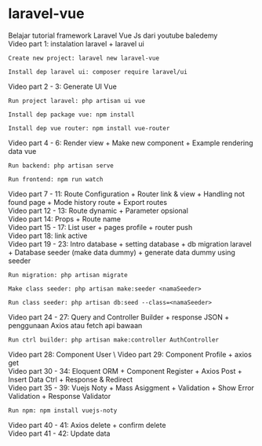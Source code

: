 # laravel-vue
Belajar tutorial framework Laravel Vue Js dari youtube baledemy \
Video part 1: instalation laravel + laravel ui 
```properties
Create new project: laravel new laravel-vue
```  
```properties
Install dep laravel ui: composer require laravel/ui 
```  
 
Video part 2 - 3: Generate UI Vue 
```properties
Run project laravel: php artisan ui vue
```  
```properties
Install dep package vue: npm install
``` 
```properties
Install dep vue router: npm install vue-router
``` 

Video part 4 - 6: Render view + Make new component + Example rendering data vue
```properties
Run backend: php artisan serve
``` 
```properties
Run frontend: npm run watch
``` 
Video part 7 - 11: Route Configuration + Router link & view + Handling not found page + Mode history route + Export routes \
Video part 12 - 13: Route dynamic + Parameter opsional \
Video part 14: Props + Route name \
Video part 15 - 17: List user + pages profile + router push \
Video part 18: link active  \
Video part 19 - 23: Intro database + setting database + db migration laravel + Database seeder (make data dummy) + generate data dummy using seeder
```properties
Run migration: php artisan migrate
``` 
```properties
Make class seeder: php artisan make:seeder <namaSeeder>
``` 
```properties
Run class seeder: php artisan db:seed --class=<namaSeeder>
```
Video part 24 - 27: Query and Controller Builder  + response JSON + penggunaan Axios atau fetch api bawaan
```properties
Run ctrl builder: php artisan make:controller AuthController
```
Video part 28: Component User \ 
Video part 29: Component Profile + axios get \
Video part 30 - 34: Eloquent ORM + Component Register +  Axios Post + Insert Data Ctrl + Response & Redirect \
Video part 35 - 39: Vuejs Noty + Mass Asiggment + Validation + Show Error Validation + Response Validator
```properties
Run npm: npm install vuejs-noty
```
Video part 40 - 41: Axios delete + confirm delete \
Video part 41 - 42: Update data